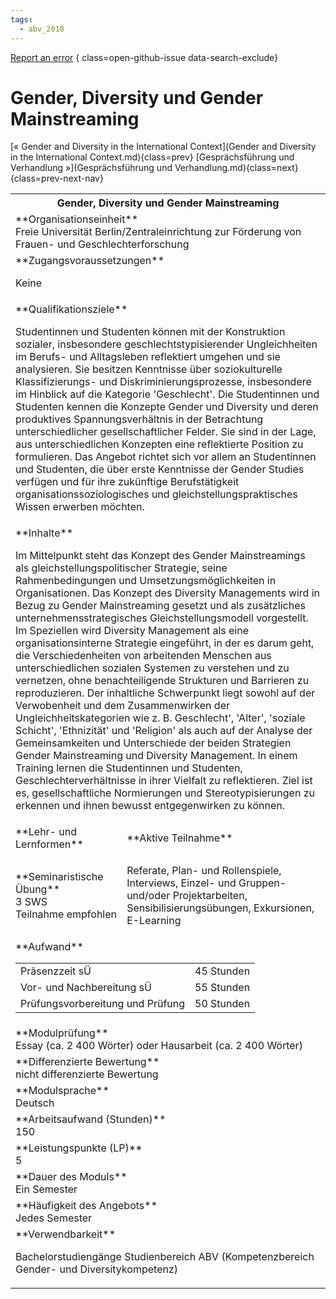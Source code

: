 ```yaml
---
tags:
  - abv_2018
---
```

[Report an error](https://github.com/SGSSGene/FUB-SUP/issues/new?title=Error%20in%20%22Gender%2C%20Diversity%20und%20Gender%20Mainstreaming%22&body=There%20seems%20to%20be%20an%20error%20in%20module%20%22Gender%2C%20Diversity%20und%20Gender%20Mainstreaming%22%2E%0A%0A%3CDescribe%20here%20a%20slightly%20more%20detailed%20description%20of%20what%20is%20wrong%3E&labels=bug)
{ class=open-github-issue data-search-exclude}

# Gender, Diversity und Gender Mainstreaming

[« Gender and Diversity in the International Context](Gender and Diversity in the International Context.md){class=prev}
[Gesprächsführung und Verhandlung »](Gesprächsführung und Verhandlung.md){class=next}
{class=prev-next-nav}

<table markdown id="moduledesc">
<tr markdown class="moduledesc_head"><th colspan="2">Gender, Diversity und Gender Mainstreaming </th></tr>
<tr markdown><td colspan="2">**Organisationseinheit**   <br>Freie Universität Berlin/Zentraleinrichtung zur Förderung von Frauen- und Geschlechterforschung</td></tr>


<tr markdown><td colspan="2">**Zugangsvoraussetzungen** <br>

Keine


</td></tr>
<tr markdown><td colspan="2">**Qualifikationsziele**    <br>

Studentinnen und Studenten können mit der Konstruktion sozialer,
insbesondere geschlechtstypisierender Ungleichheiten im Berufs- und
Alltagsleben reflektiert umgehen und sie analysieren. Sie besitzen
Kenntnisse über soziokulturelle Klassifizierungs- und
Diskriminierungsprozesse, insbesondere im Hinblick auf die Kategorie
'Geschlecht'. Die Studentinnen und Studenten kennen die Konzepte Gender und
Diversity und deren produktives Spannungsverhältnis in der Betrachtung
unterschiedlicher gesellschaftlicher Felder. Sie sind in der Lage, aus
unterschiedlichen Konzepten eine reflektierte Position zu formulieren. Das
Angebot richtet sich vor allem an Studentinnen und Studenten, die über erste
Kenntnisse der Gender Studies verfügen und für ihre zukünftige
Berufstätigkeit organisationssoziologisches und gleichstellungspraktisches
Wissen erwerben möchten.


</td></tr>
<tr markdown><td colspan="2">**Inhalte**                <br>

Im Mittelpunkt steht das Konzept des Gender Mainstreamings als
gleichstellungspolitischer Strategie, seine Rahmenbedingungen und
Umsetzungsmöglichkeiten in Organisationen. Das Konzept des Diversity
Managements wird in Bezug zu Gender Mainstreaming gesetzt und als
zusätzliches unternehmensstrategisches Gleichstellungsmodell vorgestellt. Im
Speziellen wird Diversity Management als eine organisationsinterne Strategie
eingeführt, in der es darum geht, die Verschiedenheiten von arbeitenden
Menschen aus unterschiedlichen sozialen Systemen zu verstehen und zu
vernetzen, ohne benachteiligende Strukturen und Barrieren zu reproduzieren.
Der inhaltliche Schwerpunkt liegt sowohl auf der Verwobenheit und dem
Zusammenwirken der Ungleichheitskategorien wie z. B. Geschlecht', 'Alter',
'soziale Schicht', 'Ethnizität' und 'Religion' als auch auf der Analyse der
Gemeinsamkeiten und Unterschiede der beiden Strategien Gender Mainstreaming
und Diversity Management. In einem Training lernen die Studentinnen und
Studenten, Geschlechterverhältnisse in ihrer Vielfalt zu reflektieren. Ziel
ist es, gesellschaftliche Normierungen und Stereotypisierungen zu erkennen
und ihnen bewusst entgegenwirken zu können.


</td></tr>

<tr markdown><td>**Lehr- und Lernformen**</td><td>**Aktive Teilnahme**</td></tr>
<tr markdown><td> **Seminaristische Übung** <br>3 SWS <br> Teilnahme empfohlen</td><td>

Referate, Plan- und Rollenspiele, Interviews, Einzel- und Gruppen- und/oder Projektarbeiten, Sensibilisierungsübungen, Exkursionen, E-Learning
</td></tr>
<tr markdown><td colspan="2">**Aufwand**                <br>
<table class="aufwand_table">
<tr><td>Präsenzzeit sÜ</td><td>45 Stunden</td></tr>
<tr><td>Vor- und Nachbereitung sÜ</td><td>55 Stunden</td></tr>
<tr><td>Prüfungsvorbereitung und Prüfung</td><td>50 Stunden</td></tr>
</table>

</td></tr>
<tr markdown><td colspan="2">**Modulprüfung**             <br>Essay (ca. 2 400 Wörter) oder Hausarbeit (ca. 2 400 Wörter)


</td></tr>
<tr markdown><td colspan="2">**Differenzierte Bewertung** <br>nicht differenzierte Bewertung

</td></tr>
<tr markdown><td colspan="2">**Modulsprache**             <br>Deutsch</td></tr>
<tr markdown><td colspan="2">**Arbeitsaufwand (Stunden)** <br>150</td></tr>
<tr markdown><td colspan="2">**Leistungspunkte (LP)**     <br>5</td></tr>
<tr markdown><td colspan="2">**Dauer des Moduls**         <br>Ein Semester</td></tr>
<tr markdown><td colspan="2">**Häufigkeit des Angebots**  <br>Jedes Semester</td></tr>
<tr markdown><td colspan="2">**Verwendbarkeit**           <br>

Bachelorstudiengänge Studienbereich ABV (Kompetenzbereich Gender- und
Diversitykompetenz)


</td></tr>


</table>
